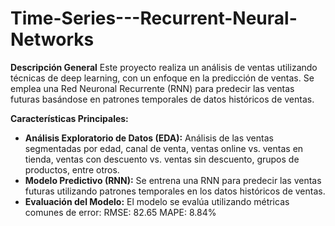 # Time-Series---Recurrent-Neural-Networks

**Descripción General**
Este proyecto realiza un análisis de ventas utilizando técnicas de deep learning, con un enfoque en la predicción de ventas. Se emplea una Red Neuronal Recurrente (RNN) para predecir las ventas futuras basándose en patrones temporales de datos históricos de ventas.

**Características Principales:**

- **Análisis Exploratorio de Datos (EDA):**
Análisis de las ventas segmentadas por edad, canal de venta, ventas online vs. ventas en tienda, ventas con descuento vs. ventas sin descuento, grupos de productos, entre otros.
- **Modelo Predictivo (RNN):**
Se entrena una RNN para predecir las ventas futuras utilizando patrones temporales en los datos históricos de ventas.
- **Evaluación del Modelo:**
El modelo se evalúa utilizando métricas comunes de error:
RMSE: 82.65
MAPE: 8.84%
